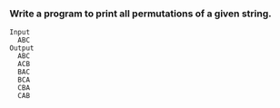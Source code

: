 ### Write a program to print all permutations of a given string.
```
Input
  ABC
Output
  ABC
  ACB
  BAC
  BCA
  CBA
  CAB
```
